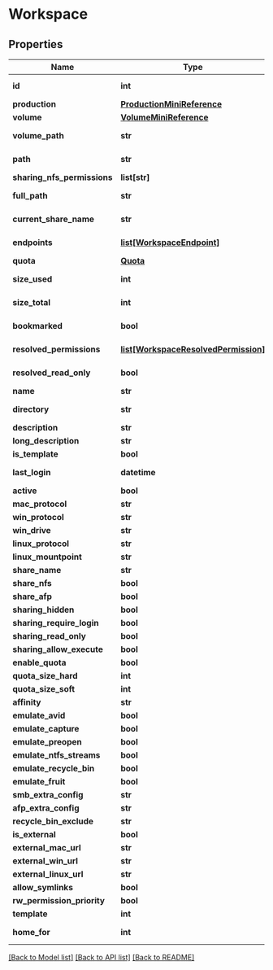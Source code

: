 # Workspace

## Properties

Name | Type | Description | Notes
------------ | ------------- | ------------- | -------------
**id** | **int** |  | [optional] [readonly] 
**production** | [**ProductionMiniReference**](ProductionMiniReference.md) |  | 
**volume** | [**VolumeMiniReference**](VolumeMiniReference.md) |  | [optional] 
**volume_path** | **str** |  | [optional] [readonly] 
**path** | **str** |  | [optional] [readonly] 
**sharing_nfs_permissions** | **list[str]** |  | [optional] 
**full_path** | **str** |  | [optional] [readonly] 
**current_share_name** | **str** |  | [optional] [readonly] 
**endpoints** | [**list[WorkspaceEndpoint]**](WorkspaceEndpoint.md) |  | [optional] [readonly] 
**quota** | [**Quota**](Quota.md) |  | [optional] 
**size_used** | **int** |  | [optional] [readonly] 
**size_total** | **int** |  | [optional] [readonly] 
**bookmarked** | **bool** |  | [optional] [readonly] 
**resolved_permissions** | [**list[WorkspaceResolvedPermission]**](WorkspaceResolvedPermission.md) |  | [optional] [readonly] 
**resolved_read_only** | **bool** |  | [optional] [readonly] 
**name** | **str** |  | [optional] 
**directory** | **str** |  | [optional] [readonly] 
**description** | **str** |  | [optional] 
**long_description** | **str** |  | [optional] 
**is_template** | **bool** |  | [optional] 
**last_login** | **datetime** |  | [optional] [readonly] 
**active** | **bool** |  | [optional] 
**mac_protocol** | **str** |  | [optional] 
**win_protocol** | **str** |  | [optional] 
**win_drive** | **str** |  | [optional] 
**linux_protocol** | **str** |  | [optional] 
**linux_mountpoint** | **str** |  | [optional] 
**share_name** | **str** |  | [optional] 
**share_nfs** | **bool** |  | [optional] 
**share_afp** | **bool** |  | [optional] 
**sharing_hidden** | **bool** |  | [optional] 
**sharing_require_login** | **bool** |  | [optional] 
**sharing_read_only** | **bool** |  | [optional] 
**sharing_allow_execute** | **bool** |  | [optional] 
**enable_quota** | **bool** |  | [optional] 
**quota_size_hard** | **int** |  | [optional] 
**quota_size_soft** | **int** |  | [optional] 
**affinity** | **str** |  | [optional] 
**emulate_avid** | **bool** |  | [optional] 
**emulate_capture** | **bool** |  | [optional] 
**emulate_preopen** | **bool** |  | [optional] 
**emulate_ntfs_streams** | **bool** |  | [optional] 
**emulate_recycle_bin** | **bool** |  | [optional] 
**emulate_fruit** | **bool** |  | [optional] 
**smb_extra_config** | **str** |  | [optional] 
**afp_extra_config** | **str** |  | [optional] 
**recycle_bin_exclude** | **str** |  | [optional] 
**is_external** | **bool** |  | [optional] 
**external_mac_url** | **str** |  | [optional] 
**external_win_url** | **str** |  | [optional] 
**external_linux_url** | **str** |  | [optional] 
**allow_symlinks** | **bool** |  | [optional] 
**rw_permission_priority** | **bool** |  | [optional] 
**template** | **int** |  | [optional] 
**home_for** | **int** |  | [optional] [readonly] 

[[Back to Model list]](../#documentation-for-models) [[Back to API list]](../#documentation-for-api-endpoints) [[Back to README]](../)


